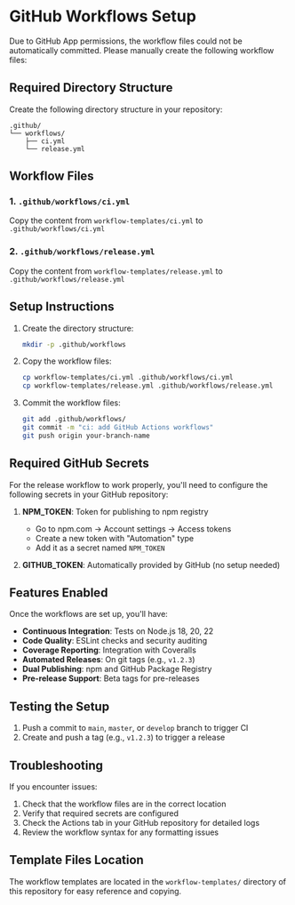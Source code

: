 # GitHub Workflows Setup

Due to GitHub App permissions, the workflow files could not be automatically committed. Please manually create the following workflow files:

## Required Directory Structure

Create the following directory structure in your repository:

```
.github/
└── workflows/
    ├── ci.yml
    └── release.yml
```

## Workflow Files

### 1. `.github/workflows/ci.yml`

Copy the content from `workflow-templates/ci.yml` to `.github/workflows/ci.yml`

### 2. `.github/workflows/release.yml`

Copy the content from `workflow-templates/release.yml` to `.github/workflows/release.yml`

## Setup Instructions

1. Create the directory structure:
   ```bash
   mkdir -p .github/workflows
   ```

2. Copy the workflow files:
   ```bash
   cp workflow-templates/ci.yml .github/workflows/ci.yml
   cp workflow-templates/release.yml .github/workflows/release.yml
   ```

3. Commit the workflow files:
   ```bash
   git add .github/workflows/
   git commit -m "ci: add GitHub Actions workflows"
   git push origin your-branch-name
   ```

## Required GitHub Secrets

For the release workflow to work properly, you'll need to configure the following secrets in your GitHub repository:

1. **NPM_TOKEN**: Token for publishing to npm registry
   - Go to npm.com → Account settings → Access tokens
   - Create a new token with "Automation" type
   - Add it as a secret named `NPM_TOKEN`

2. **GITHUB_TOKEN**: Automatically provided by GitHub (no setup needed)

## Features Enabled

Once the workflows are set up, you'll have:

- **Continuous Integration**: Tests on Node.js 18, 20, 22
- **Code Quality**: ESLint checks and security auditing
- **Coverage Reporting**: Integration with Coveralls
- **Automated Releases**: On git tags (e.g., `v1.2.3`)
- **Dual Publishing**: npm and GitHub Package Registry
- **Pre-release Support**: Beta tags for pre-releases

## Testing the Setup

1. Push a commit to `main`, `master`, or `develop` branch to trigger CI
2. Create and push a tag (e.g., `v1.2.3`) to trigger a release

## Troubleshooting

If you encounter issues:

1. Check that the workflow files are in the correct location
2. Verify that required secrets are configured
3. Check the Actions tab in your GitHub repository for detailed logs
4. Review the workflow syntax for any formatting issues

## Template Files Location

The workflow templates are located in the `workflow-templates/` directory of this repository for easy reference and copying.